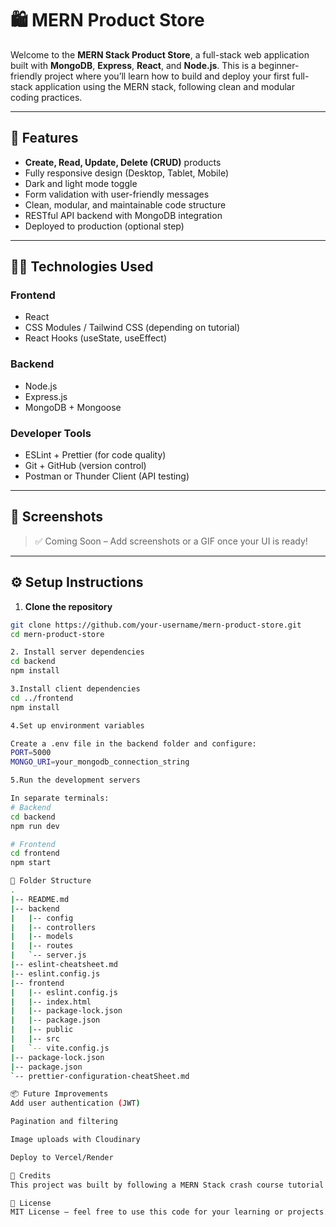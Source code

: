 # 🛍️ MERN Product Store

Welcome to the **MERN Stack Product Store**, a full-stack web application built with **MongoDB**,
**Express**, **React**, and **Node.js**. This is a beginner-friendly project where you’ll learn how
to build and deploy your first full-stack application using the MERN stack, following clean and
modular coding practices.

---

## 🚀 Features

- **Create, Read, Update, Delete (CRUD)** products
- Fully responsive design (Desktop, Tablet, Mobile)
- Dark and light mode toggle
- Form validation with user-friendly messages
- Clean, modular, and maintainable code structure
- RESTful API backend with MongoDB integration
- Deployed to production (optional step)

---

## 🧑‍💻 Technologies Used

### Frontend

- React
- CSS Modules / Tailwind CSS (depending on tutorial)
- React Hooks (useState, useEffect)

### Backend

- Node.js
- Express.js
- MongoDB + Mongoose

### Developer Tools

- ESLint + Prettier (for code quality)
- Git + GitHub (version control)
- Postman or Thunder Client (API testing)

---

## 📸 Screenshots

> ✅ Coming Soon – Add screenshots or a GIF once your UI is ready!

---

## ⚙️ Setup Instructions

1. **Clone the repository**

```bash
git clone https://github.com/your-username/mern-product-store.git
cd mern-product-store

2. Install server dependencies
cd backend
npm install

3.Install client dependencies
cd ../frontend
npm install

4.Set up environment variables

Create a .env file in the backend folder and configure:
PORT=5000
MONGO_URI=your_mongodb_connection_string

5.Run the development servers

In separate terminals:
# Backend
cd backend
npm run dev

# Frontend
cd frontend
npm start

📁 Folder Structure
.
|-- README.md
|-- backend
|   |-- config
|   |-- controllers
|   |-- models
|   |-- routes
|   `-- server.js
|-- eslint-cheatsheet.md
|-- eslint.config.js
|-- frontend
|   |-- eslint.config.js
|   |-- index.html
|   |-- package-lock.json
|   |-- package.json
|   |-- public
|   |-- src
|   `-- vite.config.js
|-- package-lock.json
|-- package.json
`-- prettier-configuration-cheatSheet.md

📦 Future Improvements
Add user authentication (JWT)

Pagination and filtering

Image uploads with Cloudinary

Deploy to Vercel/Render

🙌 Credits
This project was built by following a MERN Stack crash course tutorial to help beginners learn full-stack development.

📄 License
MIT License – feel free to use this code for your learning or projects.
```
